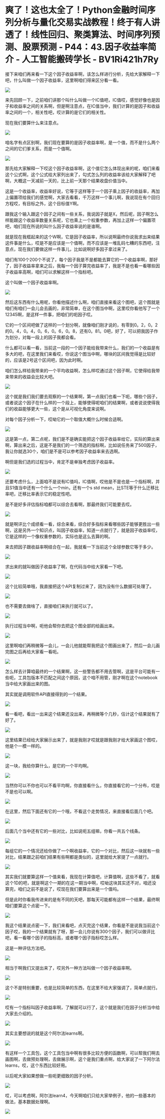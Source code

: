 # 爽了！这也太全了！Python金融时间序列分析与量化交易实战教程！终于有人讲透了！线性回归、聚类算法、时间序列预测、股票预测 - P44：43.因子收益率简介 - 人工智能搬砖学长 - BV1Ri421h7Ry

接下来咱们再来看一下这个因子收益率啊，该怎么样进行分析，先给大家解释一下吧，什么叫做一个因子收益率，这里啊咱们得来区分看一看。



![](img/2228774ef22545117768c340021d3d80_1.png)

来先回顾一下，之前咱们讲那个叫什么叫做一个IC值吧，IC值哎，感觉好像也是因子和收益率之间的关系啊，但是啊注意点，在IC值当中，我们计算的是因子和收益率之间的一个，相关性吧，哎计算的是它们的相关性。

现在我们要算什么来注意点。

![](img/2228774ef22545117768c340021d3d80_3.png)

咱名字有点区别啊，我们现在要算的是因子收益率啊，是一个值，而不是什么两个之间的它们爹关系，而是一个值啊。



![](img/2228774ef22545117768c340021d3d80_5.png)

那先给大家解释一下哎这个因子收益率啊，这个值它怎么体现出来的呢，咱们来看这个公式啊，这个公式给大家列出来了，勾式怎么列的收益率该给大家解释了吧啊，大概这一天减前一天的，比上前一天那个结果收盘价值当中。

这是一个收益率，收益率好说，它等于这样等于一个因子乘上因子的收益率，再加上偏置项给我们的感觉啊，大家去看看，千万这样一个事儿啊，我说现在有个回归方程哎，有目标之外，这个目标值Y啊。

跟我这个输入跟这个因子之间有一些关系，我说因子就是X，然后呢，因子啊怎么样能跟这个收益率数量关系呢，它也乘上一个权重参数，再加上这样一个偏置项吧，咱们现在所说的叫什么因子收益率说的是谁啊。

就是现在我框起来的这个W啊，它是因子收益率，所以说啊最终你说我求出来结果这件事是什么，哎是不是应该是一个值啊，而不应该是一堆乱码七糟的东西吧，注意点，现在我们要做这样一件事儿，比如说啊好多因子拿过来了。

咱们有100个200个不说了，每个因子我是不是都能去算它的一个收益率啊，那好了，因子收益率拿来之后，我每一个因子算完收益率了，我是不是也看一看哪些因子收益率高啊，咱们可以求解这样一个指标吧。

这个叫做一个因子收益率啊。

![](img/2228774ef22545117768c340021d3d80_7.png)

然后这东西有什么用呢，你看他描述什么啊，咱们直接来看这个图吧，这个图就是咱们有咱们一会儿会去画的，非常简单，在这个图当中啊，这里哎你看他写了一个12345啊，是这样一件事，把咱们的呃因子哎。

它的一个区间吧做了这样的一个划分啊，就像咱们刚才说的，有零到0。2，0。2的0。4，0。4，0。6，0。6，0。8，还有0。81。0吧，好了，可以把我因子作为划分，对每一段上的因子我都会看。

什么都可以看一看，当前这一段的一个因子能给我带来什么，我们的一个收益是有多大的吧，在这里我们来看哎，你说这个图当中啊，哪块的区间我觉得是比较好的，应该是2号这个区间吧，因为此时啊。

咱们怎么样给我带来的一个平均收益啊，怎么样哎通过这个因子啊，它使得给我带来带来的收益会比较大吧。

![](img/2228774ef22545117768c340021d3d80_9.png)

这个就是我们我们要去观察的一个结果啊，第一点我们也看一下呃，哪些个因子，或者说这个因子在什么样的一个段上，能够使得呢咱们的结果啊，或者说说使得我们的收益能够更大一些，这个是从可视化角度来说啊。

对每个因子分析一下，哎呦它的一个取值大概什么时候合适啊。

![](img/2228774ef22545117768c340021d3d80_11.png)

这是第一点，第二点呢，我们是不是确实能把这个因子收益率给它，实际的算出来啊，算出来之后，这是不是我们的一个筛选的指标啊，比如说任务来了500因子，我让你就选30个，咱们是不是可以参考因子收益率来去选啊。

啊但是我们选的过程当中，肯定不是单独考虑因子收益率。

![](img/2228774ef22545117768c340021d3d80_13.png)

还要考虑什么，上面咱不是说有IC值吗，IC值啊，哎他是不是也是一个指标啊，并且S1值当中还有一个什么一个min，还有一个s std mean，比STE等于什么迁移比率吧，迁移比率表示它的稳定性吧。

是不是好多评估指标咱都可以综合去看啊，那最终我们可能要去哎。

![](img/2228774ef22545117768c340021d3d80_15.png)

就是啊评比个成绩看一看，综合来看，综合好多指标来看哪些因子能够更胜出一些啊，这是另外一个知识点，叫因子收益率，知道一点就行了，就是因子收益率哎，它是这样的一个像权重参数的，实际也是这么去算的啊。

来去把因子跟收益率啊结合在一起，我就看一下当前这个全球参数它等于多少。

![](img/2228774ef22545117768c340021d3d80_17.png)

求出来的就叫做因子收益率了啊，在代码当中给大家看一下吧。

![](img/2228774ef22545117768c340021d3d80_19.png)

这个比较简单哦，我直接把这个API复制过来了，因为没有什么数据可处理了。

![](img/2228774ef22545117768c340021d3d80_21.png)

也不需要去做啥了，直接咱们来执行就可以了。

![](img/2228774ef22545117768c340021d3d80_23.png)

执行过程当中啊，呃他会帮你去把这个图全部的给画出来。

![](img/2228774ef22545117768c340021d3d80_25.png)

这里啊咱们再稍微等一会儿，一会儿他就能帮我把这个图画出来了，然后一会儿画完图之后再给大家看一看呃。

![](img/2228774ef22545117768c340021d3d80_27.png)

怎么样去计算咱最终的一个结果啊，这一些警告都不用去管啊，这是平台可能有一些呃，工具包版本不匹配之间这个原因，这个咱不用管，刚才啊在这个notebook当中给大家画出来的图。

其实就是调用软件API直接得到的一个结果。

![](img/2228774ef22545117768c340021d3d80_29.png)

看一看吧，看出一出来这个结果还没出来，再稍微等个几秒，估计这个结果就有了好了。

![](img/2228774ef22545117768c340021d3d80_31.png)

这里结果已经给大家展示出来了，就是我刚才哎就是跟我刚才给大家画这个图哎，他是个一模一样的。

![](img/2228774ef22545117768c340021d3d80_33.png)

这一块，我给你算什么，是它的一个平均啊。

![](img/2228774ef22545117768c340021d3d80_35.png)

当然你可以不你也可以不看平均啊，你直接看什么，你直接看它的一个分布，哎是不是也可以啊。

![](img/2228774ef22545117768c340021d3d80_37.png)

在这里，然后下面还有它的一个哦，不看这个走势情况，来直接看后面几个吧。

![](img/2228774ef22545117768c340021d3d80_39.png)

后面几个当中还有它的一些对比，比如说呃五组嘛，你看一共五个线条。

![](img/2228774ef22545117768c340021d3d80_41.png)

每组它的一个情况还给你做了一个啊收益率，它的一个对比，然后这一块就有一些对比，结果跟之前咱们结果有些啊都是类似的，这里就给大家提了一点就行。



![](img/2228774ef22545117768c340021d3d80_43.png)

其实我们就要算这样一个值来看，我现在计算值吧，计算值啊，这些不看了，就看这个1D的吧，就是啊这个一期的在这一期当中啊，哎呦这块其实还不对，咱还没算完，咱们之前不是说了，哎现在我们要算出来是一个值吗。

但是此时你看我传进来的是有不同的天吧，那每天可能都有这样一个结果，最终啊咱们要算这个点密一下。

![](img/2228774ef22545117768c340021d3d80_45.png)

我这个结果说点密一下，我们来看吧，点灭完这个结果，你看是不是说我当前这个因子哎，我的一个结果就有了呀，那一会儿你说有300个因子，我们可以做评比吧，看一看哪个因子的指标高，或者哪个因子指标哎怎么样。

这是一种评估方法吧。

![](img/2228774ef22545117768c340021d3d80_47.png)

相当于啊我们又提出来了，哎另外一种方法叫做一个因子收益率啊。

![](img/2228774ef22545117768c340021d3d80_49.png)

这个不是特别重要，也是比较简单的东西，在这里不给大家强调了，简单点就行。

![](img/2228774ef22545117768c340021d3d80_51.png)

哎有一个指标叫因子收益率啊，了解就可以行了，这个就是我们在因子分析当中给大家去介绍的。

![](img/2228774ef22545117768c340021d3d80_53.png)

其实主要想说的就是这个阿尔法learns啊。

![](img/2228774ef22545117768c340021d3d80_55.png)

有这样一个工具包，这个工具包当中啊有很多比较方便的函数啊，可以帮我们啊去画图啊，去做预处理啊，去做展示啊，这个是我们重点啊，给大家说了一下阿尔法learns，哎，这个东西比较好用。

以后呢大家如果想做一些呃更细致的因子分析。

![](img/2228774ef22545117768c340021d3d80_57.png)

哎，可以考虑啊，阿尔法learn4，今天啊咱们只给大家举例子，他的一些基本的做法，基本数据处理啊。

![](img/2228774ef22545117768c340021d3d80_59.png)